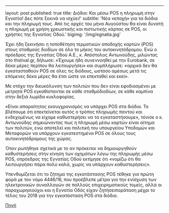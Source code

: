 ---
layout: post
published: true
title: Διόδια: Και μέσω POS η πληρωμή στην Εγνατία! Δες πότε ξεκινά να ισχύει!'
subtitle: 'Νέα «εποχή» για τα διόδια και την πληρωμή τους. Από τις αρχές του μήνα Αυγούστου θα είναι δυνατή η πληρωμή με χρήση χρεωστικής και πιστωτικής κάρτας σε POS, οι χρήστες της Εγνατίας Οδού.'
bigimg: '/img/egnatia.jpg'	

Έχει ήδη ξεκινήσει η τοποθέτηση τερματικών αποδοχής καρτών (POS) στους σταθμούς διοδίων σε όλο το μήκος του αυτοκινητόδρομου. Ενώ ο πρόεδρος της Εγνατίας Οδού Α.Ε., κ. Απόστολος Αντωνούδης, μιλώντας στο thstival.gr, δήλωσε: «Έχουμε ήδη συνεννοηθεί με την Eurobank, σε δέκα μέρες περίπου θα λειτουργήσει» και συμπλήρωσε: «αρχικά δεν θα εγκατασταθούν POS σε όλες τις διόδους, ωστόσο αμέσως μετά τις επόμενες δέκα μέρες θα έτσι ώστε να επεκταθεί και εκεί».

Με στόχο την διευκόλυνση των πολιτών που δεν είναι εφοδιασμένοι με μετρητά POS εγκαθίστανται σε κάθε σταθμόδιοδίων, σε κάθε καμπίνα στην δεξιά λωρίδα κυκλοφορίας.

«Είναι απαραίτητος εκσυγχρονισμός να υπάρχει POS στα διόδια. Το βλέπουμε ότι επεκτείνεται αυτός ο τρόπος πληρωμής παντού και ενδεχομένως να είχαμε καθυστερήσει να τα εγκαταστήσουμε», τόνισε ο κ. Αντωνούδης σημειώνοντας πως η πληρωμή μέσω καρτών είναι αίτημα των πολιτών, ενώ αποτελεί και πολιτική του υπουργείου Υποδομών και Μεταφορών να υπάρχουν εγκατεστημένα POS σε όλους τους αυτοκινητόδρομους της χώρας.

Όταν ρωτήθηκε σχετικά με το αν πρόκειται να δημιουργηθούν καθυστερήσεις στην κίνηση των οχημάτων λόγω της πληρωμής μέσω POS, oπρόεδρος της Εγνατίας Οδού εκτίμησε ότι «νομίζω ότι θα λειτουργήσει πάρα πολύ καλά, χωρίς να υπάρχουν καθυστερήσεις».

Υπενθυμίζεται ότι το ζήτημα της εγκατάστασης POS τέθηκε για πρώτη φορά με τον νόμο 4446/16, που προέβλεπε μέτρα για την ενίσχυση των ηλεκτρονικών συναλλαγών σε πολλούς επιχειρηματικούς τομείς, αλλά οι παραχωρησιούχοι και η Εγνατία Οδός είχαν ζητήσειπαράταση μέχρι το τέλος του 2018 για την εγκατάσταση POS στα διόδια.


[Πηγή](https://www.neolaia.gr/2018/07/27/diodia-augoustos-meso-pos-i-pliromi/)
